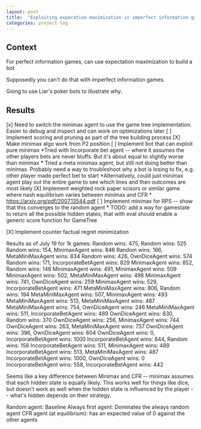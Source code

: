 ```yaml
---
layout: post
title:  "Exploiting expecation maximization in imperfect information games"
categories: project-log
---
```


## Context

For perfect information games, can use expectation maximization to build a bot

Supposedly you can't do that with imperfect information games.

Going to use Liar's poker bots to illustrate why.

## Results

[x] Need to switch the minimax agent to use the game tree implementation.
    Easier to debug and inspect and can work on optimizations later
[ ] Implement scoring and pruning as part of the tree building process
[X] Make minimax algo work from P2 position
[ ] Implement bot that can exploit pure minimax
    *Tried with Incorporate bet agent -- where it assumes the other players bets are never bluffs. But it's about equal to slightly worse than minimax
    * Tried a meta minimax agent, but still not doing better than minimax. Probably need a way to troubleshoot why a bot is losing to fix, e.g. other player made perfect bet to start
    *Alternatively, could just minimax agent play out the entire game to see which lines and then outcomes are most likely
[X] Implement weighted rock paper scisors or similar game where nash equilibrium varies between minimax and CFR
    * <https://arxiv.org/pdf/2007.13544.pdf>
[ ] Implement minimax for RPS -- show that this converges to the random agent
    * TODO: add a way for gamestate to return all the possible hidden states, that with eval should enable a generic score function for GameTree

[X] Implement counter factual regret minimization

Results as of July 19 for 1k games:
Random wins: 475,  Random wins: 525
Random wins: 154,  MinimaxAgent wins: 846
Random wins: 166,  MetaMiniMaxAgent wins: 834
Random wins: 426,  OwnDiceAgent wins: 574
Random wins: 171,  IncorporateBetAgent wins: 829
MinimaxAgent wins: 852,  Random wins: 148
MinimaxAgent wins: 491,  MinimaxAgent wins: 509
MinimaxAgent wins: 502,  MetaMiniMaxAgent wins: 498
MinimaxAgent wins: 741,  OwnDiceAgent wins: 259
MinimaxAgent wins: 529,  IncorporateBetAgent wins: 471
MetaMiniMaxAgent wins: 806,  Random wins: 194
MetaMiniMaxAgent wins: 507,  MinimaxAgent wins: 493
MetaMiniMaxAgent wins: 513,  MetaMiniMaxAgent wins: 487
MetaMiniMaxAgent wins: 754,  OwnDiceAgent wins: 246
MetaMiniMaxAgent wins: 511,  IncorporateBetAgent wins: 489
OwnDiceAgent wins: 630,  Random wins: 370
OwnDiceAgent wins: 256,  MinimaxAgent wins: 744
OwnDiceAgent wins: 263,  MetaMiniMaxAgent wins: 737
OwnDiceAgent wins: 396,  OwnDiceAgent wins: 604
OwnDiceAgent wins: 0,  IncorporateBetAgent wins: 1000
IncorporateBetAgent wins: 844,  Random wins: 156
IncorporateBetAgent wins: 511,  MinimaxAgent wins: 489
IncorporateBetAgent wins: 513,  MetaMiniMaxAgent wins: 487
IncorporateBetAgent wins: 1000,  OwnDiceAgent wins: 0
IncorporateBetAgent wins: 558,  IncorporateBetAgent wins: 442

Seems like a key difference between Minimax and CFR -- minimax assumes that each hidden state is equally likely. This works well for things like dice, but doesn't work as well when the hidden state is influenced by the player -- what's hidden depends on their strategy.

Random agent: Baseline
Always first agent: Dominates the always random agent
CFR agent (at equilibrium): has an expected value of 0 against the other agents
